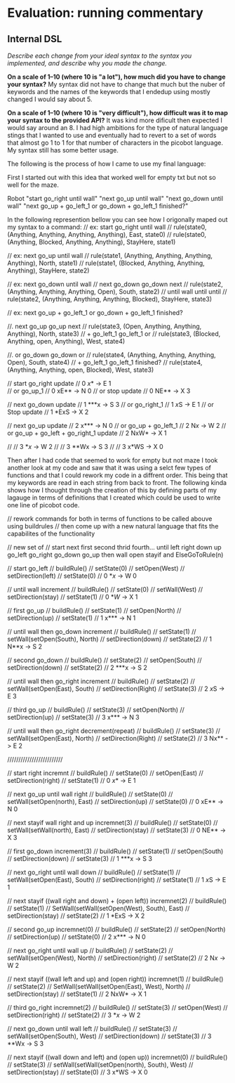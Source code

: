 # Evaluation: running commentary

## Internal DSL

_Describe each change from your ideal syntax to the syntax you implemented, and
describe_ why _you made the change._

**On a scale of 1–10 (where 10 is "a lot"), how much did you have to change your syntax?**
My syntax did not have to change that much but the nuber of keywords and the names of the keywords that I endedup using mostly changed I would say about 5.

**On a scale of 1–10 (where 10 is "very difficult"), how difficult was it to map your syntax to the provided API?**
It was kind more dificult then expected I would say around an 8. I had high ambitions for the type of natural language stings that I wanted to use and eventually had to revert to a set of words that almost go 1 to 1 for that number of characters in the picobot language. My syntax still has some better usage. 

The following is the process of how I came to use my final language:

First I started out with this idea that worked well for empty txt but not so well for the maze. 

Robot "start go_right until wall" "next go_up until wall" "next go_down until wall" "next go_up + go_left_1 or go_down + go_left_1 finished?"

In the following represention bellow you can see how I origonally maped out my syntax to a command: 
// ex: start go_right until wall
// rule(state0, (Anything, Anything, Anything, Anything), East, state0)
// rule(state0, (Anything, Blocked, Anything, Anything), StayHere, state1)

// ex: next go_up until wall
// rule(state1, (Anything, Anything, Anything, Anything), North, state1)
// rule(state1, (Blocked, Anything, Anything, Anything), StayHere, state2)

// ex: next go_down until wall
//       next             go_down                         go_down  next
// rule(state2, (Anything, Anything, Anything, Open), South, state2)
//       until             wall                            until  until
// rule(state2, (Anything, Anything, Anything, Blocked), StayHere, state3)

// ex: next go_up + go_left_1 or go_down + go_left_1 finished?

//.     next          go_up                          go_up    next
// rule(state3, (Open, Anything, Anything, Anything), North, state3)
//         +              go_left_1                   go_left_1  or
// rule(state3, (Blocked, Anything, open, Anything), West, state4)

//.     or          go_down                          go_down    or
// rule(state4, (Anything, Anything, Anything, Open), South, state4)
//         +              go_left_1                 go_left_1  finished?
// rule(state4, (Anything, Anything, open, Blocked), West, state3)

// start go_right update 
// 0 *x** -> E 1  
// or go_up_1 
// 0 xE** -> N 0
// or stop update
// 0 NE** -> X 3

// next go_down update
// 1 ***x -> S 3
// or go_right_1
// 1 *x*S -> E 1
// or Stop update
// 1 *ExS -> X 2

// next go_up update
// 2 x*** -> N 0 
// or go_up + go_left_1
// 2 N*x* -> W 2
// or go_up + go_left + go_right_1 update
// 2 NxW* -> X 1

//
// 3 **x* -> W 2
//
// 3 **Wx -> S 3
//
// 3 x*WS -> X 0


Then after I had code that seemed to work for empty but not maze I took another look at my code and saw that it was using a selct few types of functions and that I could rework my code in a diffrent order. This being that my keywords are read in each string from back to front. The following kinda shows how I thought through the creation of this by defining parts of my lagauge in terms of definitions that I created which could be used to write one line of picobot code.

// rework commands for both in terms of functions to be called abouve using buildrules 
// then come up with a new natural language that fits the capabilites of the functionality 

// new set of 
// start next first second thrid fourth... until left right down up go_left go_right go_down go_up then wall open stayif and ElseGoToRule(n)

// start go_left
// buildRule()
// setState(0)
// setOpen(West)
// setDirection(left)
// setState(0)
// 0 **x* -> W 0 

// until wall increment
// buildRule()
// setState(0)
// setWall(West)
// setDirection(stay)
// setState(1)
// 0 **W* -> X 1  

// first go_up
// buildRule()
// setState(1)
// setOpen(North)
// setDirection(up)
// setState(1)
// 1 x*** -> N 1 

// until wall then go_down increment
// buildRule()
// setState(1)
// setWall(setOpen(South), North)
// setDirection(down)
// setState(2)
// 1 N**x -> S 2  

// second go_down 
// buildRule()
// setState(2)
// setOpen(South)
// setDirection(down)
// setState(2)
// 2 ***x -> S 2  

// until wall then go_right increment
// buildRule()
// setState(2)
// setWall(setOpen(East), South)
// setDirection(Right)
// setState(3)
// 2 *x*S -> E 3 

// third go_up 
// buildRule()
// setState(3)
// setOpen(North)
// setDirection(up)
// setState(3)
// 3 x*** -> N 3

// until wall then go_right decrement(repeat)
// buildRule()
// setState(3)
// setWall(setOpen(East), North)
// setDirection(Right)
// setState(2)
// 3 Nx** -> E 2  

/////////////////////////

// start right incremnt
// buildRule()
// setState(0)
// setOpen(East)
// setDirection(right)
// setState(1)
// 0 *x** -> E 1  

// next go_up until wall right
// buildRule()
// setState(0)
// setWall(setOpen(north), East)
// setDirection(up)
// setState(0)
// 0 xE** -> N 0

// next stayif wall right and up incremnet(3)
// buildRule()
// setState(0)
// setWall(setWall(north), East)
// setDirection(stay)
// setState(3)
// 0 NE** -> X 3

// first go_down increment(3)
// buildRule()
// setState(1)
// setOpen(South)
// setDirection(down)
// setState(3)
// 1 ***x -> S 3

// next go_right until wall down
// buildRule()
// setState(1)
// setWall(setOpen(East), South)
// setDirection(right)
// setState(1)
// 1 *x*S -> E 1

// next stayif ((wall right and down) + (open left)) incremnet(2)
// buildRule()
// setState(1)
// SetWall(setWall(setOpen(West), South), East)
// setDirection(stay)
// setState(2)
// 1 *ExS -> X 2

// second go_up incremnet(0)
// buildRule()
// setState(2)
// setOpen(North)
// setDirection(up)
// setState(0)
// 2 x*** -> N 0 

// next go_right until wall up
// buildRule()
// setState(2)
// setWall(setOpen(West), North)
// setDirection(right)
// setState(2)
// 2 N*x* -> W 2

// next stayif ((wall left and up) and (open right)) incremnet(1)
// buildRule()
// setState(2)
// SetWall(setWall(setOpen(East), West), North)
// setDirection(stay)
// setState(1)
// 2 NxW* -> X 1

// third go_right incremnet(2)
// buildRule()
// setState(3)
// setOpen(West)
// setDirection(right)
// setState(2)
// 3 **x* -> W 2

// next go_down until wall left
// buildRule()
// setState(3)
// setWall(setOpen(South), West)
// setDirection(down)
// setState(3)
// 3 **Wx -> S 3

// next stayif ((wall down and left) and (open up)) incremnet(0)
// buildRule()
// setState(3)
// setWall(setWall(setOpen(north), South), West)
// setDirection(stay)
// setState(0)
// 3 x*WS -> X 0
